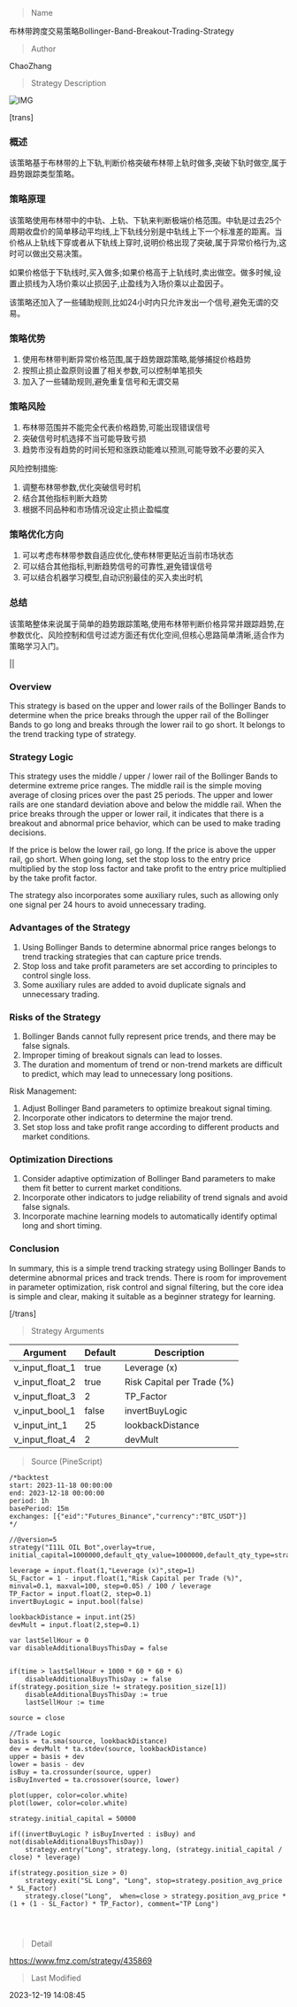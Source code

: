 
> Name

布林带跨度交易策略Bollinger-Band-Breakout-Trading-Strategy

> Author

ChaoZhang

> Strategy Description

![IMG](https://www.fmz.com/upload/asset/15d8d64ac021fd2c2a8.png)

[trans]

### 概述

该策略基于布林带的上下轨,判断价格突破布林带上轨时做多,突破下轨时做空,属于趋势跟踪类型策略。

### 策略原理

该策略使用布林带中的中轨、上轨、下轨来判断极端价格范围。中轨是过去25个周期收盘价的简单移动平均线,上下轨线分别是中轨线上下一个标准差的距离。当价格从上轨线下穿或者从下轨线上穿时,说明价格出现了突破,属于异常价格行为,这时可以做出交易决策。

如果价格低于下轨线时,买入做多;如果价格高于上轨线时,卖出做空。做多时候,设置止损线为入场价乘以止损因子,止盈线为入场价乘以止盈因子。

该策略还加入了一些辅助规则,比如24小时内只允许发出一个信号,避免无谓的交易。

### 策略优势

1. 使用布林带判断异常价格范围,属于趋势跟踪策略,能够捕捉价格趋势
2. 按照止损止盈原则设置了相关参数,可以控制单笔损失
3. 加入了一些辅助规则,避免重复信号和无谓交易

### 策略风险

1. 布林带范围并不能完全代表价格趋势,可能出现错误信号
2. 突破信号时机选择不当可能导致亏损
3. 趋势市没有趋势的时间长短和涨跌动能难以预测,可能导致不必要的买入

风险控制措施:

1. 调整布林带参数,优化突破信号时机
2. 结合其他指标判断大趋势
3. 根据不同品种和市场情况设定止损止盈幅度

### 策略优化方向  

1. 可以考虑布林带参数自适应优化,使布林带更贴近当前市场状态
2. 可以结合其他指标,判断趋势信号的可靠性,避免错误信号
3. 可以结合机器学习模型,自动识别最佳的买入卖出时机

### 总结

该策略整体来说属于简单的趋势跟踪策略,使用布林带判断价格异常并跟踪趋势,在参数优化、风险控制和信号过滤方面还有优化空间,但核心思路简单清晰,适合作为策略学习入门。

||

### Overview

This strategy is based on the upper and lower rails of the Bollinger Bands to determine when the price breaks through the upper rail of the Bollinger Bands to go long and breaks through the lower rail to go short. It belongs to the trend tracking type of strategy.

### Strategy Logic

This strategy uses the middle / upper / lower rail of the Bollinger Bands to determine extreme price ranges. The middle rail is the simple moving average of closing prices over the past 25 periods. The upper and lower rails are one standard deviation above and below the middle rail. When the price breaks through the upper or lower rail, it indicates that there is a breakout and abnormal price behavior, which can be used to make trading decisions.  

If the price is below the lower rail, go long. If the price is above the upper rail, go short. When going long, set the stop loss to the entry price multiplied by the stop loss factor and take profit to the entry price multiplied by the take profit factor.

The strategy also incorporates some auxiliary rules, such as allowing only one signal per 24 hours to avoid unnecessary trading.

### Advantages of the Strategy

1. Using Bollinger Bands to determine abnormal price ranges belongs to trend tracking strategies that can capture price trends.
2. Stop loss and take profit parameters are set according to principles to control single loss.
3. Some auxiliary rules are added to avoid duplicate signals and unnecessary trading.

### Risks of the Strategy  

1. Bollinger Bands cannot fully represent price trends, and there may be false signals.  
2. Improper timing of breakout signals can lead to losses.
3. The duration and momentum of trend or non-trend markets are difficult to predict, which may lead to unnecessary long positions.

Risk Management:

1. Adjust Bollinger Band parameters to optimize breakout signal timing.
2. Incorporate other indicators to determine the major trend.  
3. Set stop loss and take profit range according to different products and market conditions.

### Optimization Directions

1. Consider adaptive optimization of Bollinger Band parameters to make them fit better to current market conditions.
2. Incorporate other indicators to judge reliability of trend signals and avoid false signals.
3. Incorporate machine learning models to automatically identify optimal long and short timing.

### Conclusion

In summary, this is a simple trend tracking strategy using Bollinger Bands to determine abnormal prices and track trends. There is room for improvement in parameter optimization, risk control and signal filtering, but the core idea is simple and clear, making it suitable as a beginner strategy for learning.

[/trans]

> Strategy Arguments



|Argument|Default|Description|
|----|----|----|
|v_input_float_1|true|Leverage (x)|
|v_input_float_2|true|Risk Capital per Trade (%)|
|v_input_float_3|2|TP_Factor|
|v_input_bool_1|false|invertBuyLogic|
|v_input_int_1|25|lookbackDistance|
|v_input_float_4|2|devMult|


> Source (PineScript)

``` pinescript
/*backtest
start: 2023-11-18 00:00:00
end: 2023-12-18 00:00:00
period: 1h
basePeriod: 15m
exchanges: [{"eid":"Futures_Binance","currency":"BTC_USDT"}]
*/

//@version=5
strategy("I11L OIL Bot",overlay=true, initial_capital=1000000,default_qty_value=1000000,default_qty_type=strategy.cash,commission_type=strategy.commission.percent,commission_value=0.00)

leverage = input.float(1,"Leverage (x)",step=1)
SL_Factor = 1 - input.float(1,"Risk Capital per Trade (%)", minval=0.1, maxval=100, step=0.05) / 100 / leverage
TP_Factor = input.float(2, step=0.1)
invertBuyLogic = input.bool(false)
 
lookbackDistance = input.int(25)
devMult = input.float(2,step=0.1)

var lastSellHour = 0
var disableAdditionalBuysThisDay = false


if(time > lastSellHour + 1000 * 60 * 60 * 6)
    disableAdditionalBuysThisDay := false
if(strategy.position_size != strategy.position_size[1])
    disableAdditionalBuysThisDay := true
    lastSellHour := time

source = close

//Trade Logic
basis = ta.sma(source, lookbackDistance)
dev = devMult * ta.stdev(source, lookbackDistance)
upper = basis + dev
lower = basis - dev
isBuy = ta.crossunder(source, upper)
isBuyInverted = ta.crossover(source, lower)

plot(upper, color=color.white)
plot(lower, color=color.white)

strategy.initial_capital = 50000

if((invertBuyLogic ? isBuyInverted : isBuy) and not(disableAdditionalBuysThisDay))
    strategy.entry("Long", strategy.long, (strategy.initial_capital / close) * leverage)

if(strategy.position_size > 0)
    strategy.exit("SL Long", "Long", stop=strategy.position_avg_price * SL_Factor)
    strategy.close("Long",  when=close > strategy.position_avg_price * (1 + (1 - SL_Factor) * TP_Factor), comment="TP Long")




```

> Detail

https://www.fmz.com/strategy/435869

> Last Modified

2023-12-19 14:08:45
